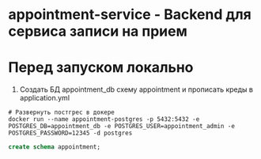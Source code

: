 # appointment-service - Backend для сервиса записи на прием
# Перед запуском локально
1. Создать БД appointment_db схему appointment и прописать креды в application.yml
```shell
# Развернуть постгрес в докере
docker run --name appointment-postgres -p 5432:5432 -e POSTGRES_DB=appointment_db -e POSTGRES_USER=appointment_admin -e POSTGRES_PASSWORD=12345 -d postgres
```
```sql
create schema appointment;
```
